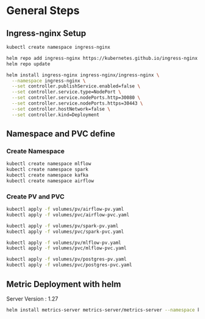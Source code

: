 # General Steps

## Ingress-nginx Setup
```BASH
kubectl create namespace ingress-nginx
```


```BASH
helm repo add ingress-nginx https://kubernetes.github.io/ingress-nginx
helm repo update

helm install ingress-nginx ingress-nginx/ingress-nginx \
  --namespace ingress-nginx \
  --set controller.publishService.enabled=false \
  --set controller.service.type=NodePort \
  --set controller.service.nodePorts.http=30080 \
  --set controller.service.nodePorts.https=30443 \
  --set controller.hostNetwork=false \
  --set controller.kind=Deployment


```


## Namespace and PVC define

### Create Namespace
```BASH
kubectl create namespace mlflow
kubectl create namespace spark
kubectl create namespace kafka
kubectl create namespace airflow

```

### Create PV and PVC

```BASH
kubectl apply -f volumes/pv/airflow-pv.yaml
kubectl apply -f volumes/pvc/airflow-pvc.yaml

kubectl apply -f volumes/pv/spark-pv.yaml
kubectl apply -f volumes/pvc/spark-pvc.yaml

kubectl apply -f volumes/pv/mlflow-pv.yaml
kubectl apply -f volumes/pvc/mlflow-pvc.yaml

kubectl apply -f volumes/pv/postgres-pv.yaml
kubectl apply -f volumes/pvc/postgres-pvc.yaml
```


## Metric Deployment with helm
Server Version : 1.27

```BASH
helm install metrics-server metrics-server/metrics-server --namespace kube-system --create-namespace --set image.tag=v0.7.2 --set-string args='{--kubelet-insecure-tls,--kubelet-preferred-address-types=InternalIP\,ExternalIP\,Hostname,--kubelet-use-node-status-port,--metric-resolution=15s}'

```
